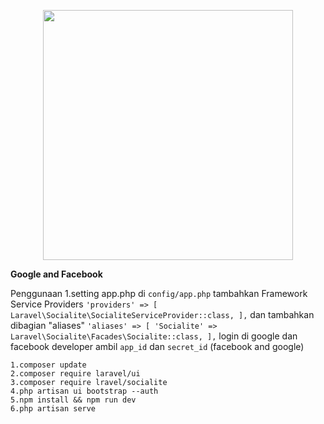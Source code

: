 <p align="center"><a href="https://laravel.com" target="_blank"><img src="https://raw.githubusercontent.com/laravel/art/master/logo-lockup/5%20SVG/2%20CMYK/1%20Full%20Color/laravel-logolockup-cmyk-red.svg" width="400"></a></p>

**Google and Facebook**

Penggunaan
1.setting app.php di `config/app.php` tambahkan Framework Service Providers
`'providers' => [
    Laravel\Socialite\SocialiteServiceProvider::class,
],`
   dan tambahkan dibagian "aliases"
`'aliases' => [
    'Socialite' => Laravel\Socialite\Facades\Socialite::class,
],`
login di google dan facebook developer
ambil `app_id` dan `secret_id` (facebook and google)
 



```
1.composer update
2.composer require laravel/ui
3.composer require lravel/socialite
4.php artisan ui bootstrap --auth
5.npm install && npm run dev
6.php artisan serve
```
